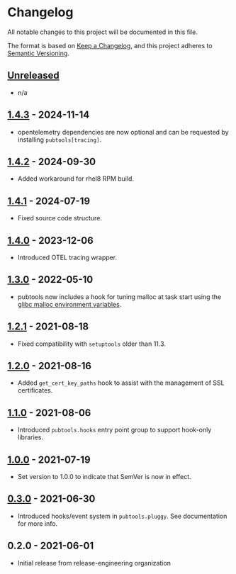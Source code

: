 # Changelog

All notable changes to this project will be documented in this file.

The format is based on [Keep a Changelog](https://keepachangelog.com/en/1.0.0/),
and this project adheres to [Semantic Versioning](https://semver.org/spec/v2.0.0.html).

## [Unreleased]

- n/a

## [1.4.3] - 2024-11-14

- opentelemetry dependencies are now optional and can be requested by
  installing `pubtools[tracing]`.

## [1.4.2] - 2024-09-30

- Added workaround for rhel8 RPM build.

## [1.4.1] - 2024-07-19

- Fixed source code structure.

## [1.4.0] - 2023-12-06

- Introduced OTEL tracing wrapper.

## [1.3.0] - 2022-05-10

- pubtools now includes a hook for tuning malloc at task start using the
  [glibc malloc environment variables](https://man7.org/linux/man-pages/man3/mallopt.3.html).

## [1.2.1] - 2021-08-18

- Fixed compatibility with `setuptools` older than 11.3.

## [1.2.0] - 2021-08-16

- Added `get_cert_key_paths` hook to assist with the management of SSL certificates.

## [1.1.0] - 2021-08-06

- Introduced `pubtools.hooks` entry point group to support hook-only libraries.

## [1.0.0] - 2021-07-19

- Set version to 1.0.0 to indicate that SemVer is now in effect.

## [0.3.0] - 2021-06-30

- Introduced hooks/event system in `pubtools.pluggy`. See documentation for more info.

## 0.2.0 - 2021-06-01

- Initial release from release-engineering organization

[Unreleased]: https://github.com/release-engineering/pubtools/compare/v1.4.3...HEAD
[1.4.3]: https://github.com/release-engineering/pubtools/compare/v1.4.2...v1.4.3
[1.4.2]: https://github.com/release-engineering/pubtools/compare/v1.4.1...v1.4.2
[1.4.1]: https://github.com/release-engineering/pubtools/compare/v1.4.0...v1.4.1
[1.4.0]: https://github.com/release-engineering/pubtools/compare/v1.3.0...v1.4.0
[1.3.0]: https://github.com/release-engineering/pubtools/compare/v1.2.1...v1.3.0
[1.2.1]: https://github.com/release-engineering/pubtools/compare/v1.2.0...v1.2.1
[1.2.0]: https://github.com/release-engineering/pubtools/compare/v1.1.0...v1.2.0
[1.1.0]: https://github.com/release-engineering/pubtools/compare/v1.0.0...v1.1.0
[1.0.0]: https://github.com/release-engineering/pubtools/compare/v0.3.0...v1.0.0
[0.3.0]: https://github.com/release-engineering/pubtools/compare/v0.2.0...v0.3.0
